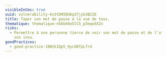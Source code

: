 ```yaml
---
visibleInCms: true
uuid: vulnerability-kn3tDMIQUbq37jyk3B22D
title: Taper son mot de passe à la vue de tous.
thematique: thematique-nGkbk6oSlC5_p3eqoXX2o
risks:
  - Permettre à une personne tierce de voir son mot de passe et de l’utiliser à
    son insu.
goodPractices:
  - good-practice-18W1k1Qp5_HycGBfpLfrd
---
```


